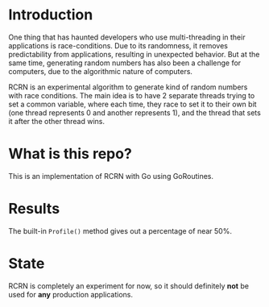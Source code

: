 # Introduction

One thing that has haunted developers who use multi-threading in their applications is race-conditions. Due to its randomness, it removes predictability from applications, resulting in unexpected behavior. But at the same time, generating random numbers has also been a challenge for computers, due to the algorithmic nature of computers.

RCRN is an experimental algorithm to generate kind of random numbers with race conditions. The main idea is to have 2 separate threads trying to set a common variable, where each time, they race to set it to their own bit (one thread represents 0 and another represents 1), and the thread that sets it after the other thread wins.

# What is this repo?

This is an implementation of RCRN with Go using GoRoutines.

# Results

The built-in `Profile()` method gives out a percentage of near 50%.

# State

RCRN is completely an experiment for now, so it should definitely **not** be used for **any** production applications.
